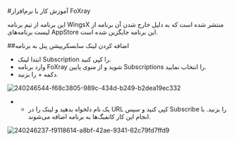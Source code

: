 #آموزش کار با نرم‌افزار FoXray

این برنامه از تیم برنامه WingsX منتشر شده است که به دلیل خارج شدن آن برنامه از لیست برنامه‌های AppStore این برنامه جایگزین شده است.

##اضافه کردن لینک سابسکریپشن پنل به برنامه
- ابتدا لینک Subscription  را کپی کنید.
- وارد برنامه FoXray شوید و از منوی پایین Subscriptions را انتخاب نمایید.
- دکمه + را بزنید.

![240246544-f68c3805-989c-434d-b249-b2dea19ec332](https://github.com/Arma-Git/net-intro/assets/167113566/3cbdcf8a-64bf-4bb5-81f0-53c00a57d649)

- - یک نام دلخواه بدهید و لینک را در URL کپی کنید و سپس Subscribe را بزنید. با انجام این کار کانفیگ‌ها به برنامه اضافه می‌شوند.

 
![240246237-f9118614-a8bf-42ae-9341-62c79fd7ffd9](https://github.com/Arma-Git/net-intro/assets/167113566/571c05b0-cef3-4b45-beb9-0b9ede80c88a)
